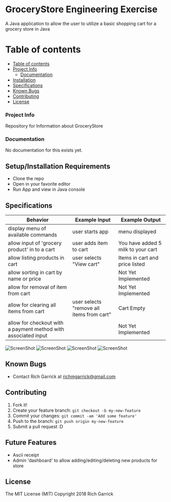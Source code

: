 # GroceryStore Engineering Exercise
A Java application to allow the user to utilize a basic shopping cart for a grocery store in Java

Table of contents
=================

  * [Table of contents](#table-of-contents)
  * [Project Info](#project-info)
    * [Documentation](#documentation)
  * [Installation](#installation)
  * [Specifications](#specifications)
  * [Known Bugs](#known-bugs)
  * [Contributing](#contributing)
  * [License](#license)

### Project Info

  Repository for Information about GroceryStore

### Documentation

  No documentation for this exists yet.

## Setup/Installation Requirements

* Clone the repo
* Open in your favorite editor
* Run App and view in Java console


## Specifications

| Behavior      | Example Input         | Example Output        |
| ------------- | ------------- | ------------- |
| display menu of available commands  | user starts app  | menu displayed  |
| allow input of 'grocery product' in to a cart  | user adds item to cart | You have added 5 milk to your cart   |
| allow listing products in cart  | user selects "View cart" | Items in cart and price listed |
| allow sorting in cart by name or price  |  | Not Yet Implemented   |
| allow for removal of item from cart  |  | Not Yet Implemented   |
| allow for clearing all items from cart  | user selects "remove all items from cart" | Cart Empty   |
| allow for checkout with a payment method with associated input  |  | Not Yet Implemented   |


![ScreenShot](./app/src/main/assets/images/screenshot01.png)
![ScreenShot](./app/src/main/assets/images/screenshot02.png)
![ScreenShot](./app/src/main/assets/images/screenshot03.png)
![ScreenShot](./app/src/main/assets/images/screenshot04.png)

## Known Bugs
* Contact Rich Garrick at <richmgarrick@gmail.com>

## Contributing

1. Fork it!
2. Create your feature branch: `git checkout -b my-new-feature`
3. Commit your changes: `git commit -am 'Add some feature'`
4. Push to the branch: `git push origin my-new-feature`
5. Submit a pull request :D

## Future Features

*   Ascii receipt
*   Admin 'dashboard' to allow adding/editing/deleting new products for store



## License
The MIT License (MIT)
Copyright 2018 Rich Garrick

